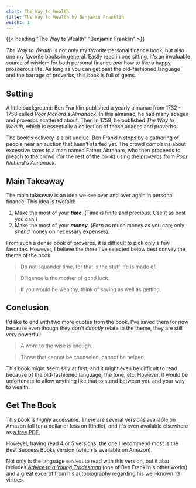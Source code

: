 ```yaml
---
short: The Way to Wealth
title: The Way to Wealth by Benjamin Franklin
weight: 1
---
```


{{< heading "The Way to Wealth" "Benjamin Franklin" >}}

_The Way to Wealth_ is not only my favorite personal finance book, but also one
my favorite books in general. Easily read in one sitting, it's an invaluable
source of wisdom for both personal finance _and_ how to live a happy,
prosperous life. As long as you can get past the old-fashioned language and the
barrage of proverbs, this book is full of gems.

## Setting

A little background: Ben Franklin published a yearly almanac from 1732 - 1758
called _Poor Richard's Almanack_. In this almanac, he had many adages and
proverbs scattered about. Then in 1758, he published _The Way to Wealth_, which
is essentially a collection of those adages and proverbs.

The book's delivery is a bit unqiue. Ben Franklin stops by a gathering of
people near an auction that hasn't started yet. The crowd complains about
excessive taxes to a man named Father Abraham, who then proceeds to preach to
the crowd (for the rest of the book) using the proverbs from _Poor Richard's
Almanack_.

## Main Takeaway

The main takeaway is an idea we see over and over again in personal finance.
This idea is twofold:
1. Make the most of your _**time**_. (Time is finite and precious. Use it as best you can.)
2. Make the most of your _**money**_. (_Earn_ as much money as you can; only _spend_ money on necessary expenses).

From such a dense book of proverbs, it is difficult to pick only a few
favorites. However, I believe the three I've selected below best convey the
theme of the book:

> Do not squander time, for that is the stuff life is made of.

> Diligence is the mother of good luck.

> If you would be wealthy, think of saving as well as getting.

## Conclusion

I'd like to end with two more quotes from the book. I've saved them for now
because even though they don't _directly_ relate to the theme, they are still
very powerful:

> A word to the wise is enough.

> Those that cannot be counseled, cannot be helped.

This book might seem silly at first, and it might even be difficult to read
because of the old-fashioned language, the tone, etc. However, it would be
unfortunate to allow anything like that to stand between you and your way to
wealth.

## Get The Book

This book is _highly_ accessible.  There are several versions available on
Amazon (all for a dollar or less on Kindle), and it's even available elsewhere
as [a free
PDF.](https://liberalarts.utexas.edu/coretexts/_files/resources/texts/1758%20Franklin%20Wealth.pdf)

However, having read 4 or 5 versions, the one I recommend most is the Best
Success Books version (which is available on Amazon).

Not only is the language easiest to read with this version, but it also
includes [_Advice to a Young
Tradesman_](https://liberalarts.utexas.edu/coretexts/_files/resources/texts/1748%20Franklin%20Advice.pdf)
(one of Ben Franklin's other works) and a great excerpt from his autobiography
regarding his well-known 13 virtues.
